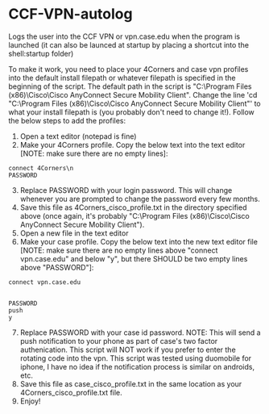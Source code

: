 # CCF-VPN-autolog

Logs the user into the CCF VPN or vpn.case.edu when the program is launched (it can also be launced at startup by placing a shortcut into the shell:startup folder)

To make it work, you need to place your 4Corners and case vpn profiles into the default install filepath or whatever filepath is specified in the beginning of the script. The default path in the script is "C:\Program Files (x86)\Cisco\Cisco AnyConnect Secure Mobility Client". Change the line 'cd "C:\Program Files (x86)\Cisco\Cisco AnyConnect Secure Mobility Client"' to what your install filepath is (you probably don't need to change it!). Follow the below steps to add the profiles:

1) Open a text editor (notepad is fine)
2) Make your 4Corners profile. Copy the below text into the text editor [NOTE: make sure there are no empty lines]:  
```
connect 4Corners\n  
PASSWORD
```

3) Replace PASSWORD with your login password. This will change whenever you are prompted to change the password every few months. 
4) Save this file as 4Corners_cisco_profile.txt in the directory specified above (once again, it's probably "C:\Program Files (x86)\Cisco\Cisco AnyConnect Secure Mobility Client"). 
5) Open a new file in the text editor
6) Make your case profile. Copy the below text into the new text editor file [NOTE: make sure there are no empty lines above "connect vpn.case.edu" and below "y", but there SHOULD be two empty lines above "PASSWORD"]:  
```
connect vpn.case.edu  


PASSWORD  
push  
y
```

7) Replace PASSWORD with your case id password. NOTE: This will send a push notification to your phone as part of case's two factor authenication. This script will NOT work if you prefer to enter the rotating code into the vpn. This script was tested using duomobile for iphone, I have no idea if the notification process is similar on androids, etc. 
8) Save this file as case_cisco_profile.txt in the same location as your 4Corners_cisco_profile.txt file. 
9) Enjoy!
